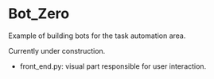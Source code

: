 # Bot_Zero

Example of building bots for the task automation area.

Currently under construction.

* front_end.py: visual part responsible for user interaction.
